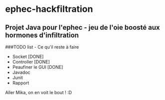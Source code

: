 # ephec-hackfiltration
## Projet Java pour l'ephec - jeu de l'oie boosté aux hormones d'infiltration

###TODO list - Ce qu'il reste à faire

* Socket [DONE]
* Controller [DONE]
* Peaufiner le GUI [DONE]
* Javadoc
* Junit
* Rapport

Aller Mika, on en voit le bout ! :D
